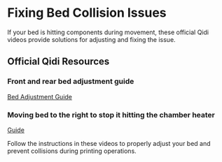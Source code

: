 # Fixing Bed Collision Issues

If your bed is hitting components during movement, these official Qidi videos provide solutions for adjusting and fixing the issue.

## Official Qidi Resources

### Front and rear bed adjustment guide
[Bed Adjustment Guide](https://drive.google.com/file/d/1OfrGH8QaGL8wOhSshiVKcdCpbOT6MCvh/view)

### Moving bed to the right to stop it hitting the chamber heater
[Guide](https://drive.google.com/drive/folders/1vEAuX_Se5gXGcD2fnZWcjlSzb0Tvyrvm)

Follow the instructions in these videos to properly adjust your bed and prevent collisions during printing operations.
